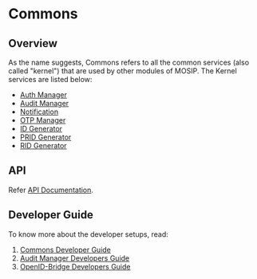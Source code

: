 # Commons

## Overview
As the name suggests, Commons refers to all the common services (also called "kernel") that are used by other modules of MOSIP.  The Kernel services are listed below:

* [Auth Manager](https://github.com/mosip/mosip-openid-bridge/tree/release-1.2.0/kernel/kernel-auth-service)
* [Audit Manager](https://github.com/mosip/commons/tree/release-1.2.0/kernel/kernel-auditmanager-service)
* [Notification](https://github.com/mosip/commons/tree/release-1.2.0/kernel/kernel-notification-service)
* [OTP Manager](https://github.com/mosip/commons/tree/release-1.2.0/kernel/kernel-otpmanager-service)
* [ID Generator](https://github.com/mosip/commons/tree/release-1.2.0/kernel/kernel-idgenerator-service)
* [PRID Generator](https://github.com/mosip/commons/tree/release-1.2.0/kernel/kernel-pridgenerator-service)
* [RID Generator](https://github.com/mosip/commons/tree/release-1.2.0/kernel/kernel-ridgenerator-service)

## API
Refer [API Documentation](https://mosip.github.io/documentation/1.2.0/1.2.0.html).

## Developer Guide
To know more about the developer setups, read:

1. [Commons Developer Guide](https://docs.mosip.io/1.2.0/modules/commons/commons-developer-guide)
2. [Audit Manager Developers Guide](https://docs.mosip.io/1.2.0/modules/commons/audit-manager-developer-guide)
3. [OpenID-Bridge Developers Guide](https://docs.mosip.io/1.2.0/modules/commons/openid-bridge-developer-guide)






